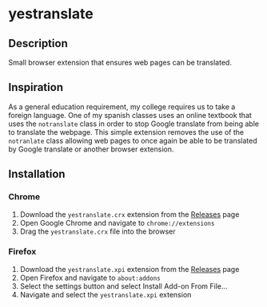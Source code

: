 # yestranslate

## Description
Small browser extension that ensures web pages can be translated.

## Inspiration
As a general education requirement, my college requires us to take a foreign language. One of my spanish classes uses an online textbook that uses the `notranslate` class in order to stop Google translate from being able to translate the webpage. This simple extension removes the use of the `notranlate` class allowing web pages to once again be able to be translated by Google translate or another browser extension.

## Installation

### Chrome
1. Download the `yestranslate.crx` extension from the [Releases](https://github.com/jbwong05/yestranslate/releases) page
2. Open Google Chrome and navigate to `chrome://extensions`
3. Drag the `yestranslate.crx` file into the browser 

### Firefox
1. Download the `yestranslate.xpi` extension from the [Releases](https://github.com/jbwong05/yestranslate/releases) page
2. Open Firefox and navigate to `about:addons`
3. Select the settings button and select Install Add-on From File...
4. Navigate and select the `yestranslate.xpi` extension
